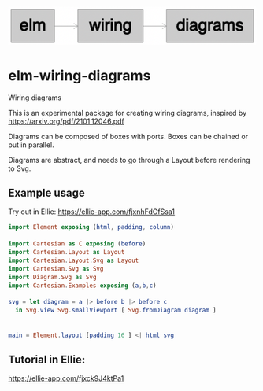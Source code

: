 # ![elm-wiring-diagrams](https://github.com/jcberentsen/elm-wiring-diagrams/blob/main/assets/png/logo.png?raw=true)

# elm-wiring-diagrams

Wiring diagrams

This is an experimental package for creating wiring diagrams, inspired by <https://arxiv.org/pdf/2101.12046.pdf>

Diagrams can be composed of boxes with ports.
Boxes can be chained or put in parallel.

Diagrams are abstract, and needs to go through a Layout before rendering to Svg.

## Example usage

Try out in Ellie: https://ellie-app.com/fjxnhFdGfSsa1

```elm
import Element exposing (html, padding, column)

import Cartesian as C exposing (before)
import Cartesian.Layout as Layout
import Cartesian.Layout.Svg as Layout
import Cartesian.Svg as Svg
import Diagram.Svg as Svg
import Cartesian.Examples exposing (a,b,c)

svg = let diagram = a |> before b |> before c
  in Svg.view Svg.smallViewport [ Svg.fromDiagram diagram ]


main = Element.layout [padding 16 ] <| html svg
```

## Tutorial in Ellie:
https://ellie-app.com/fjxck9J4ktPa1
